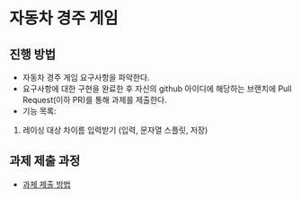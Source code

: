 # 자동차 경주 게임
## 진행 방법
* 자동차 경주 게임 요구사항을 파악한다.
* 요구사항에 대한 구현을 완료한 후 자신의 github 아이디에 해당하는 브랜치에 Pull Request(이하 PR)를 통해 과제를 제출한다.
* 기능 목록:
1. 레이싱 대상 차이름 입력받기 (입력, 문자열 스플릿, 저장)

## 과제 제출 과정
* [과제 제출 방법](https://github.com/next-step/nextstep-docs/tree/master/precourse)
